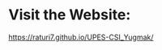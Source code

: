 <h1>Visit the Website: </h1>
<a href="https://raturi7.github.io/UPES-CSI_Yugmak/">https://raturi7.github.io/UPES-CSI_Yugmak/</a>
